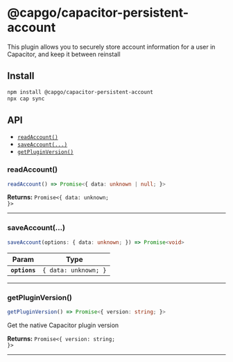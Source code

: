 # @capgo/capacitor-persistent-account

This plugin allows you to securely store account information for a user in Capacitor, and keep it between reinstall

## Install

```bash
npm install @capgo/capacitor-persistent-account
npx cap sync
```

## API

<docgen-index>

* [`readAccount()`](#readaccount)
* [`saveAccount(...)`](#saveaccount)
* [`getPluginVersion()`](#getpluginversion)

</docgen-index>

<docgen-api>
<!--Update the source file JSDoc comments and rerun docgen to update the docs below-->

### readAccount()

```typescript
readAccount() => Promise<{ data: unknown | null; }>
```

**Returns:** <code>Promise&lt;{ data: unknown; }&gt;</code>

--------------------


### saveAccount(...)

```typescript
saveAccount(options: { data: unknown; }) => Promise<void>
```

| Param         | Type                            |
| ------------- | ------------------------------- |
| **`options`** | <code>{ data: unknown; }</code> |

--------------------


### getPluginVersion()

```typescript
getPluginVersion() => Promise<{ version: string; }>
```

Get the native Capacitor plugin version

**Returns:** <code>Promise&lt;{ version: string; }&gt;</code>

--------------------

</docgen-api>
